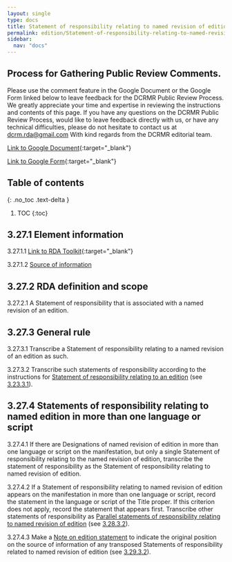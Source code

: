 ```yaml
---
layout: single
type: docs
title: Statement of responsibility relating to named revision of edition
permalink: edition/Statement-of-responsibility-relating-to-named-revision-of-edition/
sidebar:
  nav: "docs"
---
```


## Process for Gathering Public Review Comments.
Please use the comment feature in the Google Document or the Google Form linked below to leave feedback for the DCRMR Public Review Process.  We greatly appreciate your time and expertise in reviewing the instructions and contents of this page.  If you have any questions on the DCRMR Public Review Process, would like to leave feedback directly with us, or have any technical difficulties, please do not hesitate to contact us at dcrm.rda@gmail.com  With kind regards from the DCRMR editorial team.

[Link to Google Document](https://docs.google.com/document/d/1wrNxayr96om0N7QUj1Enust-g8HF7yA3p1nICwQvK_I/edit#){:target="_blank"}

[Link to Google Form](https://docs.google.com/forms/d/e/1FAIpQLSdNtJkbY1mngdTcvCoB7zZcpaIuuKHvlbyiidP-QunDy14VcQ/viewform){:target="_blank"}

## Table of contents
{: .no_toc .text-delta }

1. TOC
{:toc}

## 3.27.1 Element information

<a name="3.27.1.1">3.27.1.1</a> [Link to RDA Toolkit](https://beta.rdatoolkit.org/Content/Index?externalId=en-US_ala-25f4533f-8def-3228-a74f-4a1f0d57426f){:target="_blank"}

<a name="3.27.1.2">3.27.1.2</a> [Source of information](/DCRMR/edition/)

## 3.27.2 RDA definition and scope

<a name="3.27.2.1">3.27.2.1</a> A Statement of responsibility that is associated with a named revision of an edition.

## 3.27.3 General rule

<a name="3.27.3.1">3.27.3.1</a> Transcribe a Statement of responsibility relating to a named revision of an edition as such.

<a name="3.27.3.2">3.27.3.2</a>  Transcribe such statements of responsibility according to the instructions for [Statement of responsibility relating to an edition](/DCRMR/edition/Statement-of-responsibility-relating-to-edition/) (see [3.23.3.1](/DCRMR/edition/Statement-of-responsibility-relating-to-edition/#3.23.3.1)).

## 3.27.4 Statements of responsibility relating to named edition in more than one language or script

<a name="3.27.4.1">3.27.4.1</a> If there are Designations of named revision of edition in more than one language or script on the manifestation, but only a single Statement of responsibility relating to the named revision of edition, transcribe the statement of responsibility as the Statement of responsibility relating to named revision of edition. 

<a name="3.27.4.2">3.27.4.2</a> If a Statement of responsibility relating to named revision of edition appears on the manifestation in more than one language or script, record the statement in the language or script of the Title proper. If this criterion does not apply, record the statement that appears first. Transcribe other statements of responsibility as [Parallel statements of responsibility relating to named revision of edition](/DCRMR/edition/Parallel-statement-of-responsibility-relating-to-named-revision-of-edition/) (see [3.28.3.2](/DCRMR/edition/Parallel-statement-of-responsibility-relating-to-named-revision-of-edition/#3.28.3.2)).

<a name="3.27.4.3">3.27.4.3</a> Make a [Note on edition statement](/DCRMR/edition/Note-on-edition-statement/) to indicate the original position on the source of information of any transposed Statements of responsibility related to named revision of edition (see [3.29.3.2](/DCRMR/edition/Note-on-edition-statement/#3.29.3.2)).
